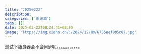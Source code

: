```yaml
---
title: "20250222"
description: 
categories: ["杂记篇"]
tags: []
date: 2025-02-22T00:24:41+08:00
image: "https://img.xieha.cn/i/2024/12/09/6755eef805c87.jpg"
---
```


测试下服务器会不会同步呢。。。。。。。。。。。